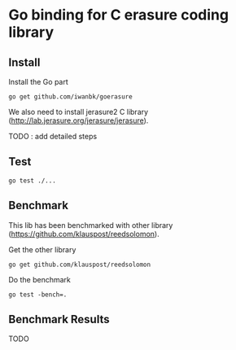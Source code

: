 # Go binding for C erasure coding library

## Install

Install the Go part
```
go get github.com/iwanbk/goerasure
```

We also need to install jerasure2 C library (http://lab.jerasure.org/jerasure/jerasure).

TODO : add detailed steps


## Test

```
go test ./...
```

## Benchmark

This lib has been benchmarked with other library (https://github.com/klauspost/reedsolomon).

Get the other library
```
go get github.com/klauspost/reedsolomon
```

Do the benchmark

```
go test -bench=.
```


## Benchmark Results

TODO
